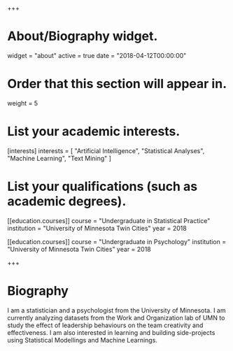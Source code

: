 +++
# About/Biography widget.
widget = "about"
active = true
date = "2018-04-12T00:00:00"

# Order that this section will appear in.
weight = 5

# List your academic interests.
[interests]
  interests = [
    "Artificial Intelligence",
    "Statistical Analyses",
    "Machine Learning",
    "Text Mining"
  ]

# List your qualifications (such as academic degrees).
[[education.courses]]
  course = "Undergraduate in Statistical Practice"
  institution = "University of Minnesota Twin Cities"
  year = 2018

[[education.courses]]
  course = "Undergraduate in Psychology"
  institution = "University of Minnesota Twin Cities"
  year = 2018

+++

# Biography

I am a statistician and a psychologist from the University of Minnesota. I am currently analyzing datasets from the Work and Organization lab of UMN to study the effect of leadership behaviours on the team creativity and effectiveness. I am also interested in learning and building side-projects using Statistical Modellings and Machine Learnings. 

